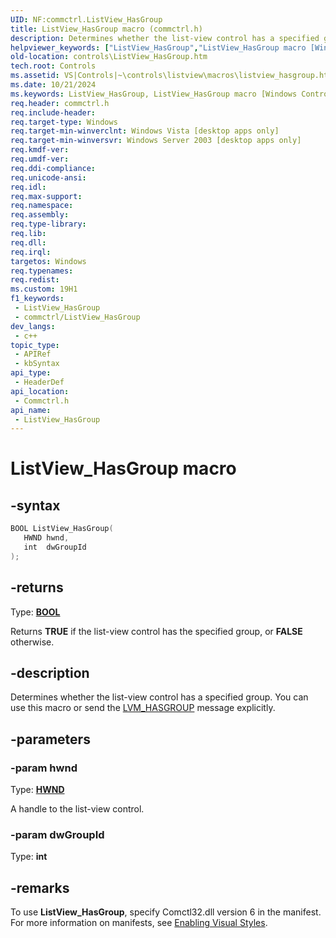```yaml
---
UID: NF:commctrl.ListView_HasGroup
title: ListView_HasGroup macro (commctrl.h)
description: Determines whether the list-view control has a specified group. You can use this macro or send the LVM_HASGROUP message explicitly.
helpviewer_keywords: ["ListView_HasGroup","ListView_HasGroup macro [Windows Controls]","_win32_ListView_HasGroup","_win32_ListView_HasGroup_cpp","commctrl/ListView_HasGroup","controls.ListView_HasGroup","controls._win32_ListView_HasGroup"]
old-location: controls\ListView_HasGroup.htm
tech.root: Controls
ms.assetid: VS|Controls|~\controls\listview\macros\listview_hasgroup.htm
ms.date: 10/21/2024
ms.keywords: ListView_HasGroup, ListView_HasGroup macro [Windows Controls], _win32_ListView_HasGroup, _win32_ListView_HasGroup_cpp, commctrl/ListView_HasGroup, controls.ListView_HasGroup, controls._win32_ListView_HasGroup
req.header: commctrl.h
req.include-header: 
req.target-type: Windows
req.target-min-winverclnt: Windows Vista [desktop apps only]
req.target-min-winversvr: Windows Server 2003 [desktop apps only]
req.kmdf-ver: 
req.umdf-ver: 
req.ddi-compliance: 
req.unicode-ansi: 
req.idl: 
req.max-support: 
req.namespace: 
req.assembly: 
req.type-library: 
req.lib: 
req.dll: 
req.irql: 
targetos: Windows
req.typenames: 
req.redist: 
ms.custom: 19H1
f1_keywords:
 - ListView_HasGroup
 - commctrl/ListView_HasGroup
dev_langs:
 - c++
topic_type:
 - APIRef
 - kbSyntax
api_type:
 - HeaderDef
api_location:
 - Commctrl.h
api_name:
 - ListView_HasGroup
---
```


# ListView_HasGroup macro

## -syntax

```cpp
BOOL ListView_HasGroup(
   HWND hwnd,
   int  dwGroupId
);
```

## -returns

Type: **[BOOL](/windows/desktop/winprog/windows-data-types)**

Returns <b>TRUE</b> if the list-view control has the specified group, or <b>FALSE</b> otherwise.


## -description

Determines whether the list-view control has a specified group. You can use this macro or send the <a href="/windows/desktop/Controls/lvm-hasgroup">LVM_HASGROUP</a> message explicitly.

## -parameters

### -param hwnd

Type: <b><a href="/windows/desktop/WinProg/windows-data-types">HWND</a></b>

A handle to the list-view control.

### -param dwGroupId

Type: <b>int</b>

## -remarks

To use <b>ListView_HasGroup</b>, specify Comctl32.dll version 6 in the manifest. For more information on manifests, see <a href="/windows/desktop/Controls/cookbook-overview">Enabling Visual Styles</a>.
